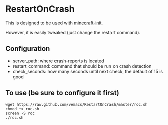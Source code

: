 RestartOnCrash
==============

This is designed to be used with [minecraft-init](https://github.com/Ahtenus/minecraft-init).

However, it is easily tweaked (just change the restart command).

Configuration
-------------

* server_path: where crash-reports is located
* restart_command: command that should be run on crash detection
* check_seconds: how many seconds until next check, the default of 15 is good

To use (be sure to configure it first)
--------------------------------------

    wget https://raw.github.com/vemacs/RestartOnCrash/master/roc.sh
    chmod +x roc.sh
    screen -S roc
    ./roc.sh
